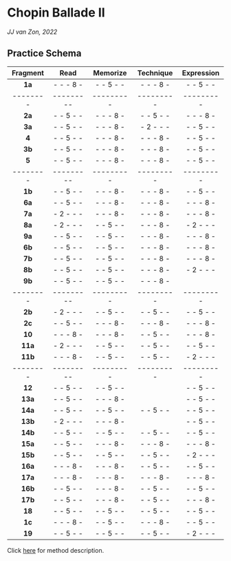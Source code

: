 Chopin Ballade Ⅱ
=================

*JJ van Zon, 2022*

Practice Schema
---------------

| Fragment |   Read    | Memorize  | Technique |Expression |
|:--------:|:---------:|:---------:|:---------:|:---------:|
| __1a__   | - - - 8 - | - - 5 - - | - - - 8 - | - - 5 - - |
| -------- | --------- | --------- | --------- | --------- |
| __2a__   | - - 5 - - | - - - 8 - | - - 5 - - | - - - 8 - |
| __3a__   | - - 5 - - | - - - 8 - | - 2 - - - | - - 5 - - |
| __4__    | - - 5 - - | - - - 8 - | - - - 8 - | - - 5 - - |
| __3b__   | - - 5 - - | - - - 8 - | - - - 8 - | - - 5 - - |
| __5__    | - - 5 - - | - - - 8 - | - - - 8 - | - - 5 - - |
| -------- | --------- | --------- | --------- | --------- |
| __1b__   | - - 5 - - | - - - 8 - | - - - 8 - | - - 5 - - |
| __6a__   | - - 5 - - | - - - 8 - | - - - 8 - | - - - 8 - |
| __7a__   | - 2 - - - | - - - 8 - | - - - 8 - | - - - 8 - |
| __8a__   | - 2 - - - | - - 5 - - | - - - 8 - | - 2 - - - |
| __9a__   | - - 5 - - | - - 5 - - | - - - 8 - | - - - 8 - |
| __6b__   | - - 5 - - | - - 5 - - | - - - 8 - | - - - 8 - |
| __7b__   | - - 5 - - | - - 5 - - | - - - 8 - | - - - 8 - |
| __8b__   | - - 5 - - | - - 5 - - | - - - 8 - | - 2 - - - |
| __9b__   | - - 5 - - | - - 5 - - | - - - 8 - |           |
| -------- | --------- | --------- | --------- | --------- |
| __2b__   | - 2 - - - | - - 5 - - | - - 5 - - | - - 5 - - |
| __2c__   | - - 5 - - | - - - 8 - | - - - 8 - | - - - 8 - |
| __10__   | - - - 8 - | - - - 8 - | - - 5 - - | - - - 8 - |
| __11a__  | - 2 - - - | - - 5 - - | - - 5 - - | - - 5 - - |
| __11b__  | - - - 8 - | - - 5 - - | - - 5 - - | - 2 - - - |
| -------- | --------- | --------- | --------- | --------- |
| __12__   | - - 5 - - | - - 5 - - |           | - - 5 - - |
| __13a__  | - - 5 - - | - - - 8 - |           | - - 5 - - |
| __14a__  | - - 5 - - | - - 5 - - | - - 5 - - | - - 5 - - |
| __13b__  | - 2 - - - | - - - 8 - |           | - - 5 - - |
| __14b__  | - - 5 - - | - - 5 - - | - - 5 - - | - - 5 - - |
| __15a__  | - - 5 - - | - - - 8 - | - - - 8 - | - - - 8 - |
| __15b__  | - - 5 - - | - - 5 - - | - - 5 - - | - 2 - - - |
| __16a__  | - - - 8 - | - - - 8 - | - - 5 - - | - - 5 - - |
| __17a__  | - - - 8 - | - - - 8 - | - - - 8 - | - - - 8 - |
| __16b__  | - - 5 - - | - - - 8 - | - - 5 - - | - - 5 - - |
| __17b__  | - - 5 - - | - - - 8 - | - - 5 - - | - - - 8 - |
| __18__   | - - 5 - - | - - 5 - - | - - 5 - - | - - 5 - - |
| __1c__   | - - - 8 - | - - 5 - - | - - - 8 - | - - 5 - - |
| __19__   | - - 5 - - | - - 5 - - | - - 5 - - | - 2 - - - |

Click [here](/methods/practice-schema.md) for method description.